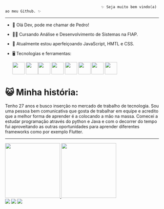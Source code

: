                                                 ✨ Seja muito bem vindo(a) ao meu Github. ✨

---

- 👋 Olá Dev, pode me chamar de Pedro!

- 👨‍🎓 Cursando Análise e Desenvolvimento de Sistemas na FIAP.
- 🌱 Atualmente estou aperfeiçoando JavaScript, HMTL e CSS.

          
- 🖥 Tecnologias e ferramentas:

    <img src="https://cdn.jsdelivr.net/gh/devicons/devicon/icons/java/java-plain.svg" width="40" height="40"/> <img src="https://cdn.jsdelivr.net/gh/devicons/devicon/icons/python/python-original.svg" width="40" height="40"/><img src="https://cdn.jsdelivr.net/gh/devicons/devicon/icons/dart/dart-original.svg" width="40" height="40"/> <img src="https://cdn.jsdelivr.net/gh/devicons/devicon/icons/javascript/javascript-original.svg" width="40" height="40"/> <img src="https://cdn.jsdelivr.net/gh/devicons/devicon/icons/flutter/flutter-original.svg" width="40" height="40"/> <img src="https://cdn.jsdelivr.net/gh/devicons/devicon/icons/intellij/intellij-original.svg" width="40" height="40"/> <img src="https://cdn.jsdelivr.net/gh/devicons/devicon/icons/vscode/vscode-original.svg" width="40" height="40"/> <img src="https://cdn.jsdelivr.net/gh/devicons/devicon/icons/androidstudio/androidstudio-original.svg" width="40" height="40"/>
    
# 😺 Minha história:

Tenho 27 anos e busco inserção no mercado de trabalho de tecnologia. Sou uma pessoa bem comunicativa que gosta de trabalhar em equipe e acredito que a melhor forma de aprender é a colocando a mão na massa. Comecei a estudar programação através do python e Java e com o decorrer do tempo fui aproveitando as outras oportunidades para aprender diferentes frameworks como por exemplo Flutter.
              
          
          
                 
<!---
pedrokli/pedrokli is a ✨ special ✨ repository because its `README.md` (this file) appears on your GitHub profile.
You can click the Preview link to take a look at your changes.
--->

---

<div>
<a href="https://github.com/pedrokli">
<img height="180em" src="https://github-readme-stats.vercel.app/api/top-langs/?username=pedrokli&layout=compact&langs_count=7&theme=dracula"/>
<img height="180em" src="https://github-readme-stats.vercel.app/api?username=pedrokli&show_icons=true&theme=dracula&include_all_commits=true&count_private=true"/>
</div>

    
<div>
<a href="https://instagram.com/pedro.kli" target="_blank"><img src="https://img.shields.io/badge/-Instagram-%23E4405F?style=for-the-badge&logo=instagram&logoColor=white" target="_blank"></a>
<a href = "mailto:pedro.klimaitis@gmail.com"><img src="https://img.shields.io/badge/Gmail-D14836?style=for-the-badge&logo=gmail&logoColor=white" target="_blank"></a>
<a href="https://www.linkedin.com/in/pedro-klimaitis-9b68abb9/" target="_blank"><img src="https://img.shields.io/badge/-LinkedIn-%230077B5?style=for-the-badge&logo=linkedin&logoColor=white" target="_blank"></a>   
</div>
      
